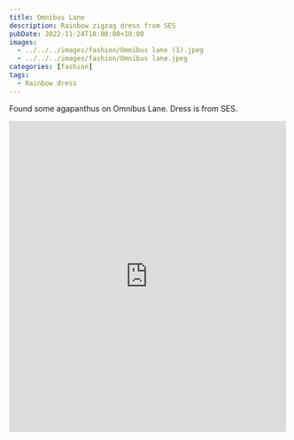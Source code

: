 ```yaml
---
title: Omnibus Lane
description: Rainbow zigzag dress from SES
pubDate: 2022-11-24T10:00:00+10:00
images:
  - ../../../images/fashion/Omnibus lane (1).jpeg
  - ../../../images/fashion/Omnibus lane.jpeg
categories: [fashion]
tags:
  - Rainbow dress
---
```


Found some agapanthus on Omnibus Lane. Dress is from SES.

<iframe src="https://www.facebook.com/plugins/post.php?href=https%3A%2F%2Fwww.facebook.com%2Fchris1.tham%2Fposts%2Fpfbid026QyjexqPqivxLo1ZSH139iJXDDmRaXrG4bMmKGB2kfiHYPKUhWJ5N2V2cPxTFukjl&show_text=true&width=500" width="500" height="562" style="border:none;overflow:hidden" scrolling="no" frameborder="0" allowfullscreen="true" allow="autoplay; clipboard-write; encrypted-media; picture-in-picture; web-share"></iframe>
